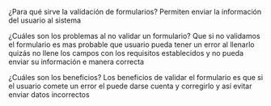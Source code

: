 ¿Para qué sirve la validación de formularios?
Permiten enviar la información del usuario al sistema 

¿Cuáles son los problemas al no validar un formulario?
Que si no validamos el formulario es mas probable que usuario pueda tener un error al llenarlo quizás no llene los campos con los requisitos establecidos y no pueda enviar su información e manera correcta 

¿Cuáles son los beneficios?
Los beneficios de validar el formulario es que si el usuario comete un error el puede darse cuenta y corregirlo y así evitar enviar datos incorrectos 
